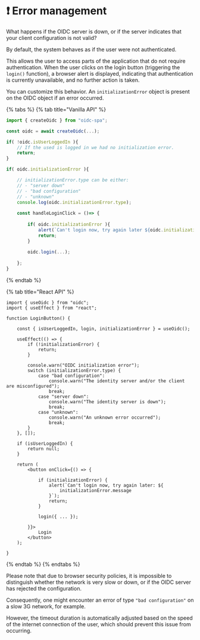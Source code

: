 # ❗ Error management

What happens if the OIDC server is down, or if the server indicates that your client configuration is not valid?&#x20;

By default, the system behaves as if the user were not authenticated.&#x20;

This allows the user to access parts of the application that do not require authentication. When the user clicks on the login button (triggering the `login()` function), a browser alert is displayed, indicating that authentication is currently unavailable, and no further action is taken.&#x20;

You can customize this behavior. An `initializationError` object is present on the OIDC object if an error occurred.

{% tabs %}
{% tab title="Vanilla API" %}
```typescript
import { createOidc } from "oidc-spa";

const oidc = await createOidc(...);

if( !oidc.isUserLoggedIn ){
    // If the used is logged in we had no initialization error.
    return;
}

if( oidc.initializationError ){

    // initializationError.type can be either:
    // - "server down"
    // - "bad configuration"
    // - "unknown" 
    console.log(oidc.initializationError.type);
    
    const handleLoginClick = ()=> {
    
        if( oidc.initializationError ){
            alert(`Can't login now, try again later ${oidc.initializationError.message}`);
            return;
        }
        
        oidc.login(...);
    
    };
}
```
{% endtab %}

{% tab title="React API" %}
```tsx
import { useOidc } from "oidc";
import { useEffect } from "react";

function LoginButton() {

    const { isUserLoggedIn, login, initializationError } = useOidc();

    useEffect(() => {
        if (!initializationError) {
            return;
        }

        console.warn("OIDC initialization error");
        switch (initializationError.type) {
            case "bad configuration":
                console.warn("The identity server and/or the client are misconfigured");
                break;
            case "server down":
                console.warn("The identity server is down");
                break;
            case "unknown":
                console.warn("An unknown error occurred");
                break;
        }
    }, []);

    if (isUserLoggedIn) {
        return null;
    }

    return (
        <button onClick={() => {

            if (initializationError) {
                alert(`Can't login now, try again later: ${
                    initializationError.message
                }`);
                return;
            }

            login({ ... });

        }}>
            Login
        </button>
    );

}
```
{% endtab %}
{% endtabs %}

Please note that due to browser security policies, it is impossible to distinguish whether the network is very slow or down, or if the OIDC server has rejected the configuration.

Consequently, one might encounter an error of type `"bad configuration"` on a slow 3G network, for example. &#x20;

However, the timeout duration is automatically adjusted based on the speed of the internet connection of the user, which should prevent this issue from occurring. &#x20;
